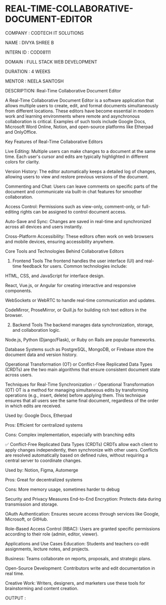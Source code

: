 # REAL-TIME-COLLABORATIVE-DOCUMENT-EDITOR

COMPANY : CODTECH IT SOLUTIONS

NAME : DIVYA SHREE B

INTERN ID : COD08111

DOMAIN : FULL STACK WEB DEVELOPMENT

DURATION : 4 WEEKS

MENTOR : NEELA SANTOSH 

DESCRIPTION: Real-Time Collaborative Document Editor

A Real-Time Collaborative Document Editor is a software application that allows multiple users to create, edit, and format documents simultaneously from different locations. These editors have become essential in modern work and learning environments where remote and asynchronous collaboration is critical. Examples of such tools include Google Docs, Microsoft Word Online, Notion, and open-source platforms like Etherpad and OnlyOffice.

Key Features of Real-Time Collaborative Editors

Live Editing: Multiple users can make changes to a document at the same time. Each user's cursor and edits are typically highlighted in different colors for clarity.

Version History: The editor automatically keeps a detailed log of changes, allowing users to view and restore previous versions of the document.

Commenting and Chat: Users can leave comments on specific parts of the document and communicate via built-in chat features for smoother collaboration.

Access Control: Permissions such as view-only, comment-only, or full-editing rights can be assigned to control document access.

Auto-Save and Sync: Changes are saved in real-time and synchronized across all devices and users instantly.

Cross-Platform Accessibility: These editors often work on web browsers and mobile devices, ensuring accessibility anywhere.

Core Tools and Technologies Behind Collaborative Editors

1. Frontend Tools
The frontend handles the user interface (UI) and real-time feedback for users. Common technologies include:

HTML, CSS, and JavaScript for interface design.

React, Vue.js, or Angular for creating interactive and responsive components.

WebSockets or WebRTC to handle real-time communication and updates.

CodeMirror, ProseMirror, or Quill.js for building rich text editors in the browser.

2. Backend Tools
The backend manages data synchronization, storage, and collaboration logic.

Node.js, Python (Django/Flask), or Ruby on Rails are popular frameworks.

Database Systems such as PostgreSQL, MongoDB, or Firebase store the document data and version history.

Operational Transformation (OT) or Conflict-Free Replicated Data Types (CRDTs) are the two main algorithms that ensure consistent document state across users.

Techniques for Real-Time Synchronization
✅ Operational Transformation (OT)
OT is a method for managing simultaneous edits by transforming operations (e.g., insert, delete) before applying them. This technique ensures that all users see the same final document, regardless of the order in which edits are received.

Used by: Google Docs, Etherpad

Pros: Efficient for centralized systems

Cons: Complex implementation, especially with branching edits

✅ Conflict-Free Replicated Data Types (CRDTs)
CRDTs allow each client to apply changes independently, then synchronize with other users. Conflicts are resolved automatically based on defined rules, without requiring a central server to coordinate changes.

Used by: Notion, Figma, Automerge

Pros: Great for decentralized systems

Cons: More memory usage, sometimes harder to debug

Security and Privacy Measures
End-to-End Encryption: Protects data during transmission and storage.

OAuth Authentication: Ensures secure access through services like Google, Microsoft, or GitHub.

Role-Based Access Control (RBAC): Users are granted specific permissions according to their role (admin, editor, viewer).

Applications and Use Cases
Education: Students and teachers co-edit assignments, lecture notes, and projects.

Business: Teams collaborate on reports, proposals, and strategic plans.

Open-Source Development: Contributors write and edit documentation in real time.

Creative Work: Writers, designers, and marketers use these tools for brainstorming and content creation.

OUTPUT : 



